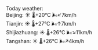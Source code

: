Today weather:  
Beijing: ☀️   🌡️+20°C 🌬️↙7km/h  
Tianjin: ☀️   🌡️+27°C 🌬️↑7km/h  
Shijiazhuang: ☀️   🌡️+26°C 🌬️↘11km/h  
Tangshan: ☀️   🌡️+26°C 🌬️↗4km/h  
